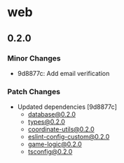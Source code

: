 # web

## 0.2.0

### Minor Changes

- 9d8877c: Add email verification

### Patch Changes

- Updated dependencies [9d8877c]
  - database@0.2.0
  - types@0.2.0
  - coordinate-utils@0.2.0
  - eslint-config-custom@0.2.0
  - game-logic@0.2.0
  - tsconfig@0.2.0
